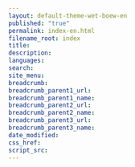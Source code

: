 ```yaml
---
layout: default-theme-wet-boew-en
published: "true"
permalink: index-en.html
filename_root: index
title:
description:
languages:
search:
site_menu:
breadcrumb:
breadcrumb_parent1_url:
breadcrumb_parent1_name:
breadcrumb_parent2_url:
breadcrumb_parent2_name:
breadcrumb_parent3_url:
breadcrumb_parent3_name:
date_modified:
css_href:
script_src:
---
```


